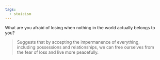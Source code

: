 ```yaml
---
tags:
  - stoicism
---
```

What are you afraid of losing when nothing in the world actually belongs to you?
> Suggests that by accepting the impermanence of everything, including possessions and relationships, we can free ourselves from the fear of loss and live more peacefully. 